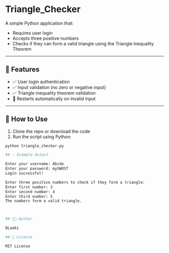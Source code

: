 # Triangle_Checker

A simple Python application that:
- Requires user login
- Accepts three positive numbers
- Checks if they can form a valid triangle using the Triangle Inequality Theorem

---

## 🚀 Features

- ✅ User login authentication
- ✅ Input validation (no zero or negative input)
- ✅ Triangle inequality theorem validation
- 🔁 Restarts automatically on invalid input

---

## 🧪 How to Use

1. Clone the repo or download the code
2. Run the script using Python:

```bash
python triangle_checker.py

## 💡 Example Output

Enter your username: Abcde
Enter your password: mySWUST
Login successful!

Enter three positive numbers to check if they form a triangle:
Enter first number: 3
Enter second number: 4
Enter third number: 5
The numbers form a valid triangle.



## 👨‍💻 Author

OLaaki

## 📜 License

MIT License

